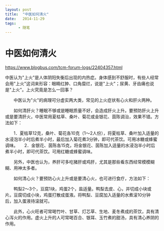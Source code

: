 ```yaml
---
layout: post
title:  "中医如何清火"
date:   2014-11-29
tags:
      - 随笔
---
```


# 中医如何清火


https://www.blogbus.com/tcm-forum-logs/22404357.html



中医认为"上火"是人体阴阳失衡后出现的内热症。身体感到不舒服时，有些人经常会用"上火"这词来形容：眼睛红肿、口角糜烂，说是"上火"；尿黄、牙齿痛也说是"上火"。上火究竟是怎么一回事？

　　中医认为"火"的病理可分虚实两大类，常见的上火症状有心火和肝火两种。

　　如何清肝火？睡眠不够或是睡眠质量不好，会造成肝火上升。要预防肝火上升或是要清肝火，中医常用夏枯草、桑叶、菊花或金银花、茵陈调治，效果不错。方法如下：

　　1．夏枯草12克，桑叶、菊花各10克（1～2人份），将夏枯草、桑叶加入适量的水浸泡半小时后煮半小时，最后加入菊花煮3分钟，即可代茶饮。可用冰糖或蜂蜜调味。　　2．金银花、茵陈各15克，将金银花、茵陈加入适量的水浸泡半小时后煮半小时，即可代茶饮。可用红糖或蜂蜜调味。

　　另外，中医也认为，养肝可多吃猪肝或鸡肝，尤其是那些看东西经常模模糊糊、用神太多者。

　　如何清心火？要预防心火上升或是要清心火，也可进行食疗，方法如下：

　　鸭梨2～3个，豆腐1块，鸡蛋2个，盐适量。鸭梨去皮、心，并切成小块或片。豆腐切成小块，鸡蛋打散成蛋液。将鸭梨、豆腐加入适量的水煮滚10分钟后，加入蛋液待滚就可。

　　此外，心火旺者可常喝竹叶、甘草、灯芯草、生地、麦冬煮成的茶饮，具有清心泻火的作用。虚火上升的人可常喝百合、银耳、玉竹煮的甜汤，具有清心养阴的作用。

